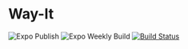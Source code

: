 # Way-It

![Expo Publish](https://github.com/WayItDev/Way-It/workflows/Expo%20Publish/badge.svg)
![Expo Weekly Build](https://github.com/WayItDev/Way-It/workflows/Expo%20Weekly%20Build/badge.svg)
[![Build Status](https://travis-ci.com/WayItDev/Way-It.svg?branch=master)](https://travis-ci.com/WayItDev/Way-It)